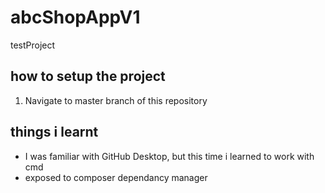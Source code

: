# abcShopAppV1
testProject

## how to setup the project
01) Navigate to master branch of this repository

## things i learnt
- I was familiar with GitHub Desktop, but this time i learned to work with cmd
- exposed to composer dependancy manager
